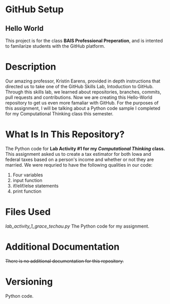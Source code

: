 
# GitHub Setup
## Hello World 
This project is for the class **BAIS Professional Preperation**, and is intented to familarize students with the GitHub platform. 

# Description 
Our amazing professor, Kristin Earens, provided in depth instructions that directed us to take one of the GitHub Skills Lab, Intoduction to GitHub. Through this skills lab, we learned about repositories, branches, commits, pull requests and contributions. Now we are creating this Hello-World repository to get us even more famaliar with GitHub. For the purposes of this assignment, I will be talking about a Python code sample I completed for my Computational Thinking class this semester. 

# What Is In This Repository?
The Python code for **Lab Activity #1 for my _Computational Thinking_ class.** This assignment asked us to create a tax estimator for both Iowa and federal taxes based on a person's income and whether or not they are married. 
We were requried to have the following qualities in our code: 
1. Four variables
2. input function
3. if/elif/else statements
4. print function

# Files Used
*lab_activity_1_grace_techau.py*
The Python code for my assignment. 

# Additional Documentation 
~~There is no additional documentation for this repository.~~

# Versioning 
Python code. 
